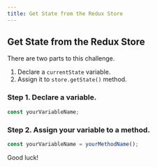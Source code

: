 ```yaml
---
title: Get State from the Redux Store
---
```

## Get State from the Redux Store

There are two parts to this challenge.

1. Declare a `currentState` variable.
2. Assign it to `store.getState()` method.

### Step 1. Declare a variable.

```javascript
const yourVariableName;
```

### Step 2. Assign your variable to a method.

```javascript
const yourVariableName = yourMethodName();
```

Good luck!
